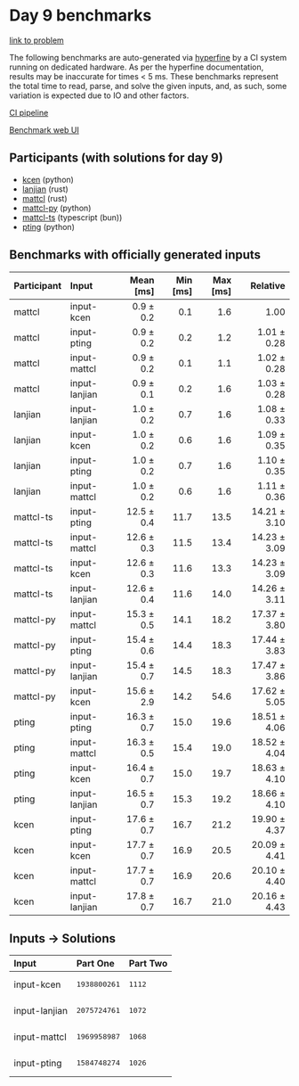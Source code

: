 # Day 9 benchmarks

[link to problem](https://adventofcode.com/2023/day/9)

The following benchmarks are auto-generated via
[hyperfine](https://github.com/sharkdp/hyperfine) by a CI system running on
dedicated hardware. As per the hyperfine documentation, results may be
inaccurate for times < 5 ms. These benchmarks represent the total time to read,
parse, and solve the given inputs, and, as such, some variation is expected due
to IO and other factors.

[CI pipeline](http://ci.papercode.net:8080/teams/main/pipelines/aoc2023)

[Benchmark web UI](https://aoc.ancalagon.black)


## Participants (with solutions for day 9)

- [kcen](https://github.com/kcen/aoc2023) (python)
- [lanjian](https://github.com/lanjian/aoc-2023) (rust)
- [mattcl](https://github.com/mattcl/aoc2023) (rust)
- [mattcl-py](https://github.com/mattcl/aoc2023-py) (python)
- [mattcl-ts](https://github.com/mattcl/aoc2023-js) (typescript (bun))
- [pting](https://github.com/pting/aoc2023) (python)


## Benchmarks with officially generated inputs

| Participant | Input | Mean [ms] | Min [ms] | Max [ms] | Relative |
|:---|:---|---:|---:|---:|---:|
| mattcl | input-kcen | 0.9 ± 0.2 | 0.1 | 1.6 | 1.00 |
| mattcl | input-pting | 0.9 ± 0.2 | 0.2 | 1.2 | 1.01 ± 0.28 |
| mattcl | input-mattcl | 0.9 ± 0.2 | 0.1 | 1.1 | 1.02 ± 0.28 |
| mattcl | input-lanjian | 0.9 ± 0.1 | 0.2 | 1.6 | 1.03 ± 0.28 |
| lanjian | input-lanjian | 1.0 ± 0.2 | 0.7 | 1.6 | 1.08 ± 0.33 |
| lanjian | input-kcen | 1.0 ± 0.2 | 0.6 | 1.6 | 1.09 ± 0.35 |
| lanjian | input-pting | 1.0 ± 0.2 | 0.7 | 1.6 | 1.10 ± 0.35 |
| lanjian | input-mattcl | 1.0 ± 0.2 | 0.6 | 1.6 | 1.11 ± 0.36 |
| mattcl-ts | input-pting | 12.5 ± 0.4 | 11.7 | 13.5 | 14.21 ± 3.10 |
| mattcl-ts | input-mattcl | 12.6 ± 0.3 | 11.5 | 13.4 | 14.23 ± 3.09 |
| mattcl-ts | input-kcen | 12.6 ± 0.3 | 11.6 | 13.3 | 14.23 ± 3.09 |
| mattcl-ts | input-lanjian | 12.6 ± 0.4 | 11.6 | 14.0 | 14.26 ± 3.11 |
| mattcl-py | input-mattcl | 15.3 ± 0.5 | 14.1 | 18.2 | 17.37 ± 3.80 |
| mattcl-py | input-pting | 15.4 ± 0.6 | 14.4 | 18.3 | 17.44 ± 3.83 |
| mattcl-py | input-lanjian | 15.4 ± 0.7 | 14.5 | 18.3 | 17.47 ± 3.86 |
| mattcl-py | input-kcen | 15.6 ± 2.9 | 14.2 | 54.6 | 17.62 ± 5.05 |
| pting | input-pting | 16.3 ± 0.7 | 15.0 | 19.6 | 18.51 ± 4.06 |
| pting | input-mattcl | 16.3 ± 0.5 | 15.4 | 19.0 | 18.52 ± 4.04 |
| pting | input-kcen | 16.4 ± 0.7 | 15.0 | 19.7 | 18.63 ± 4.10 |
| pting | input-lanjian | 16.5 ± 0.7 | 15.3 | 19.2 | 18.66 ± 4.10 |
| kcen | input-pting | 17.6 ± 0.7 | 16.7 | 21.2 | 19.90 ± 4.37 |
| kcen | input-kcen | 17.7 ± 0.7 | 16.9 | 20.5 | 20.09 ± 4.41 |
| kcen | input-mattcl | 17.7 ± 0.7 | 16.9 | 20.6 | 20.10 ± 4.40 |
| kcen | input-lanjian | 17.8 ± 0.7 | 16.7 | 21.0 | 20.16 ± 4.43 |


## Inputs -> Solutions

| Input | Part One | Part Two |
|:---|:---|:---|
|input-kcen|<pre>1938800261</pre>|<pre>1112</pre>|
|input-lanjian|<pre>2075724761</pre>|<pre>1072</pre>|
|input-mattcl|<pre>1969958987</pre>|<pre>1068</pre>|
|input-pting|<pre>1584748274</pre>|<pre>1026</pre>|